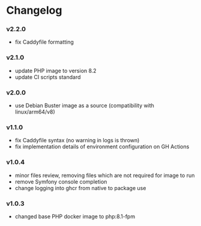 # Changelog

### v2.2.0
- fix Caddyfile formatting

### v2.1.0
- update PHP image to version 8.2
- update CI scripts standard

### v2.0.0
- use Debian Buster image as a source (compatibility with linux/arm64/v8)

### v1.1.0
- fix Caddyfile syntax (no warning in logs is thrown)
- fix implementation details of environment configuration on GH Actions

### v1.0.4
- minor files review, removing files which are not required for image to run
- remove Symfony console completion
- change logging into ghcr from native to package use

### v1.0.3
- changed base PHP docker image to php:8.1-fpm
